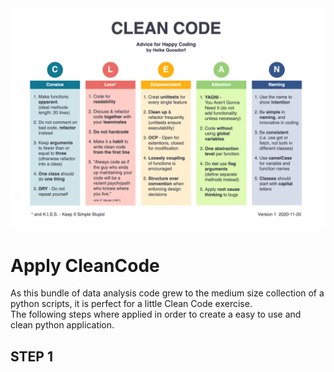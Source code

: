 <img src="img/CleanCode_CheatSheet.png" alt="CleanCode_CheatSheet.png">

# Apply CleanCode 

As this bundle of data analysis code grew to the medium size collection of a python scripts, it is perfect for a little Clean Code exercise. <br>
The following steps where applied in order to create a easy to use and clean python application.

## STEP 1
